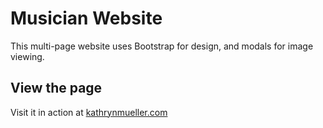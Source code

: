 # Musician Website

This multi-page website uses Bootstrap for design, and modals for image viewing.

## View the page

Visit it in action at [kathrynmueller.com](http://kathrynmueller.com/)
